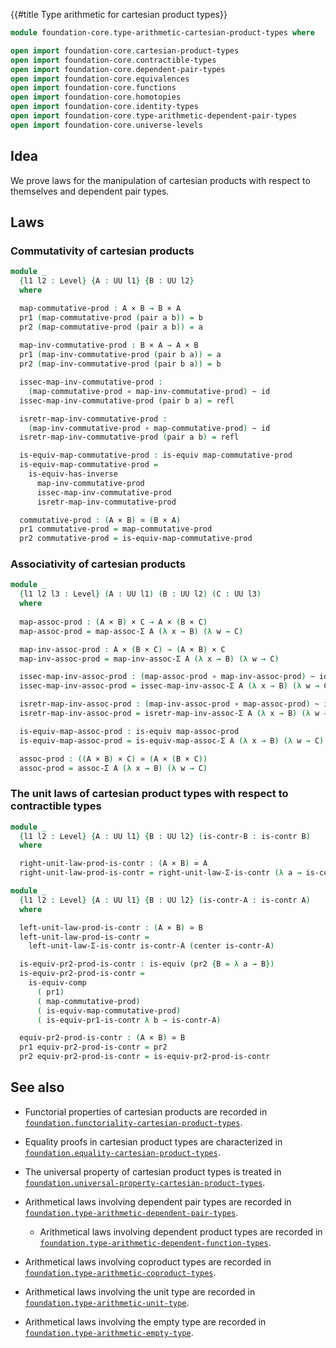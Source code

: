 {{#title  Type arithmetic for cartesian product types}}

```agda
module foundation-core.type-arithmetic-cartesian-product-types where

open import foundation-core.cartesian-product-types
open import foundation-core.contractible-types
open import foundation-core.dependent-pair-types
open import foundation-core.equivalences
open import foundation-core.functions
open import foundation-core.homotopies
open import foundation-core.identity-types
open import foundation-core.type-arithmetic-dependent-pair-types
open import foundation-core.universe-levels
```

## Idea

We prove laws for the manipulation of cartesian products with respect to themselves and dependent pair types.

## Laws

### Commutativity of cartesian products

```agda
module _
  {l1 l2 : Level} {A : UU l1} {B : UU l2}
  where

  map-commutative-prod : A × B → B × A
  pr1 (map-commutative-prod (pair a b)) = b
  pr2 (map-commutative-prod (pair a b)) = a
  
  map-inv-commutative-prod : B × A → A × B
  pr1 (map-inv-commutative-prod (pair b a)) = a
  pr2 (map-inv-commutative-prod (pair b a)) = b

  issec-map-inv-commutative-prod :
    (map-commutative-prod ∘ map-inv-commutative-prod) ~ id
  issec-map-inv-commutative-prod (pair b a) = refl

  isretr-map-inv-commutative-prod :
    (map-inv-commutative-prod ∘ map-commutative-prod) ~ id
  isretr-map-inv-commutative-prod (pair a b) = refl

  is-equiv-map-commutative-prod : is-equiv map-commutative-prod
  is-equiv-map-commutative-prod =
    is-equiv-has-inverse
      map-inv-commutative-prod
      issec-map-inv-commutative-prod
      isretr-map-inv-commutative-prod

  commutative-prod : (A × B) ≃ (B × A)
  pr1 commutative-prod = map-commutative-prod
  pr2 commutative-prod = is-equiv-map-commutative-prod
```

### Associativity of cartesian products

```agda
module _
  {l1 l2 l3 : Level} (A : UU l1) (B : UU l2) (C : UU l3)
  where
  
  map-assoc-prod : (A × B) × C → A × (B × C)
  map-assoc-prod = map-assoc-Σ A (λ x → B) (λ w → C)

  map-inv-assoc-prod : A × (B × C) → (A × B) × C
  map-inv-assoc-prod = map-inv-assoc-Σ A (λ x → B) (λ w → C)

  issec-map-inv-assoc-prod : (map-assoc-prod ∘ map-inv-assoc-prod) ~ id
  issec-map-inv-assoc-prod = issec-map-inv-assoc-Σ A (λ x → B) (λ w → C)

  isretr-map-inv-assoc-prod : (map-inv-assoc-prod ∘ map-assoc-prod) ~ id
  isretr-map-inv-assoc-prod = isretr-map-inv-assoc-Σ A (λ x → B) (λ w → C)

  is-equiv-map-assoc-prod : is-equiv map-assoc-prod
  is-equiv-map-assoc-prod = is-equiv-map-assoc-Σ A (λ x → B) (λ w → C)

  assoc-prod : ((A × B) × C) ≃ (A × (B × C))
  assoc-prod = assoc-Σ A (λ x → B) (λ w → C)
```

### The unit laws of cartesian product types with respect to contractible types

```agda
module _
  {l1 l2 : Level} {A : UU l1} {B : UU l2} (is-contr-B : is-contr B)
  where

  right-unit-law-prod-is-contr : (A × B) ≃ A
  right-unit-law-prod-is-contr = right-unit-law-Σ-is-contr (λ a → is-contr-B)

module _
  {l1 l2 : Level} {A : UU l1} {B : UU l2} (is-contr-A : is-contr A)
  where

  left-unit-law-prod-is-contr : (A × B) ≃ B
  left-unit-law-prod-is-contr =
    left-unit-law-Σ-is-contr is-contr-A (center is-contr-A)

  is-equiv-pr2-prod-is-contr : is-equiv (pr2 {B = λ a → B})
  is-equiv-pr2-prod-is-contr =
    is-equiv-comp
      ( pr1)
      ( map-commutative-prod)
      ( is-equiv-map-commutative-prod)
      ( is-equiv-pr1-is-contr λ b → is-contr-A)

  equiv-pr2-prod-is-contr : (A × B) ≃ B
  pr1 equiv-pr2-prod-is-contr = pr2
  pr2 equiv-pr2-prod-is-contr = is-equiv-pr2-prod-is-contr
```

## See also

- Functorial properties of cartesian products are recorded in
  [`foundation.functoriality-cartesian-product-types`](foundation.functoriality-cartesian-product-types.html).
- Equality proofs in cartesian product types are characterized in
  [`foundation.equality-cartesian-product-types`](foundation.equality-cartesian-product-types.html).
- The universal property of cartesian product types is treated in
  [`foundation.universal-property-cartesian-product-types`](foundation.universal-property-cartesian-product-types.html).

- Arithmetical laws involving dependent pair types are recorded in
  [`foundation.type-arithmetic-dependent-pair-types`](foundation.type-arithmetic-dependent-pair-types.html).
  - Arithmetical laws involving dependent product types are recorded in
  [`foundation.type-arithmetic-dependent-function-types`](foundation.type-arithmetic-dependent-function-types.html).
- Arithmetical laws involving coproduct types are recorded in
  [`foundation.type-arithmetic-coproduct-types`](foundation.type-arithmetic-coproduct-types.html).
- Arithmetical laws involving the unit type are recorded in
  [`foundation.type-arithmetic-unit-type`](foundation.type-arithmetic-unit-type.html).
- Arithmetical laws involving the empty type are recorded in
  [`foundation.type-arithmetic-empty-type`](foundation.type-arithmetic-empty-type.html).
